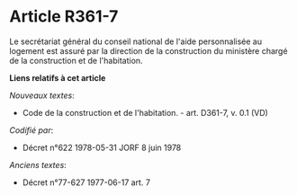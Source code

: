 # Article R361-7

Le secrétariat général du conseil national de l'aide personnalisée au logement est assuré par la direction de la construction
du ministère chargé de la construction et de l'habitation.

**Liens relatifs à cet article**

_Nouveaux textes_:

  - Code de la construction et de l'habitation. - art. D361-7, v. 0.1 (VD)

_Codifié par_:

  - Décret n°622 1978-05-31 JORF 8 juin 1978

_Anciens textes_:

  - Décret n°77-627 1977-06-17 art. 7
